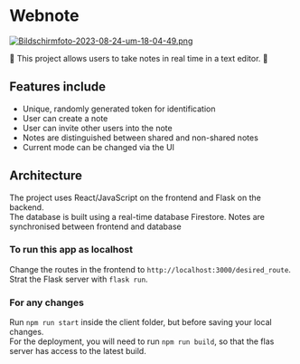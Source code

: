 # Webnote

[![Bildschirmfoto-2023-08-24-um-18-04-49.png](https://i.postimg.cc/6qm2xq8S/Bildschirmfoto-2023-08-24-um-18-04-49.png)](https://postimg.cc/xNLTK0yy)

🎉 This project allows users to take notes in real time in a text editor. 🎉

## Features include

- Unique, randomly generated token for identification
- User can create a note
- User can invite other users into the note
- Notes are distinguished between shared and non-shared notes
- Current mode can be changed via the UI

## Architecture

The project uses React/JavaScript on the frontend and Flask on the backend.  
The database is built using a real-time database Firestore.
Notes are synchronised between frontend and database

### To run this app as localhost
Change the routes in the frontend to `http://localhost:3000/desired_route`.  
Strat the Flask server with `flask run`.

### For any changes
Run `npm run start` inside the client folder, but before saving your local changes.  
For the deployment, you will need to run `npm run build`, so that the flas server has access to the latest build.

